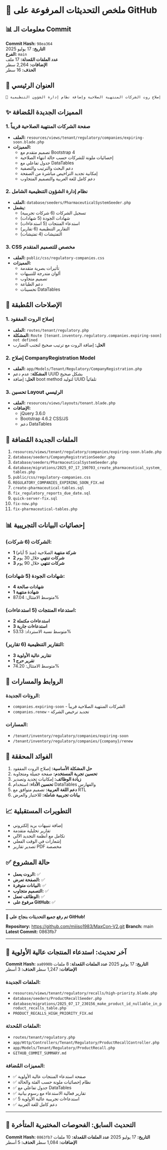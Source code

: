# 🚀 ملخص التحديثات المرفوعة على GitHub

## 📊 معلومات الـ Commit

**Commit Hash:** `98ea364`  
**التاريخ:** 17 يوليو 2025  
**الفرع:** `main`  
**عدد الملفات المُعدلة:** 17 ملف  
**الإضافات:** 2,264 سطر  
**الحذف:** 16 سطر  

## 🔧 العنوان الرئيسي
```
🔧 إصلاح روت الشركات المنتهية الصلاحية وإضافة نظام إدارة الشؤون التنظيمية
```

## ✨ المميزات الجديدة المُضافة

### 1. صفحة الشركات المنتهية الصلاحية قريباً
- **الملف:** `resources/views/tenant/regulatory/companies/expiring-soon.blade.php`
- **المميزات:**
  - تصميم متقدم مع Bootstrap 4
  - إحصائيات ملونة للشركات حسب حالة انتهاء الصلاحية
  - جدول تفاعلي مع DataTables
  - دعم البحث والترتيب والتصفية
  - إمكانية تجديد التراخيص مباشرة من الصفحة
  - دعم كامل للغة العربية والتصميم المتجاوب

### 2. نظام إدارة الشؤون التنظيمية الشامل
- **الملف:** `database/seeders/PharmaceuticalSystemSeeder.php`
- **يشمل:**
  - تسجيل الشركات (6 شركات تجريبية)
  - شهادات الجودة (5 شهادات)
  - استدعاء المنتجات (5 استدعاءات)
  - التقارير التنظيمية (6 تقارير)
  - التفتيشات (4 تفتيشات)

### 3. CSS مخصص للتصميم المتقدم
- **الملف:** `public/css/regulatory-companies.css`
- **المميزات:**
  - تأثيرات بصرية متقدمة
  - ألوان متدرجة للتنبيهات
  - تصميم متجاوب
  - دعم الطباعة
  - تحسينات DataTables

## 🔧 الإصلاحات المُطبقة

### 1. إصلاح الروت المفقود
- **الملف:** `routes/tenant/regulatory.php`
- **المشكلة:** `Route [tenant.inventory.regulatory.companies.expiring-soon] not defined`
- **الحل:** إضافة الروت مع ترتيب صحيح لتجنب التضارب

### 2. إصلاح CompanyRegistration Model
- **الملف:** `app/Models/Tenant/Regulatory/CompanyRegistration.php`
- **المشكلة:** عدم دعم UUID بشكل صحيح
- **الحل:** إضافة boot method لتوليد UUID تلقائياً

### 3. تحسين Layout الرئيسي
- **الملف:** `resources/views/layouts/tenant.blade.php`
- **الإضافات:**
  - jQuery 3.6.0
  - Bootstrap 4.6.2 CSS/JS
  - دعم DataTables

## 📁 الملفات الجديدة المُضافة

1. `resources/views/tenant/regulatory/companies/expiring-soon.blade.php`
2. `database/seeders/CompanyRegistrationSeeder.php`
3. `database/seeders/PharmaceuticalSystemSeeder.php`
4. `database/migrations/2025_07_17_190703_create_pharmaceutical_system_tables.php`
5. `public/css/regulatory-companies.css`
6. `REGULATORY_COMPANIES_EXPIRING_SOON_FIX.md`
7. `create-pharmaceutical-tables.sql`
8. `fix_regulatory_reports_due_date.sql`
9. `quick-server-fix.sql`
10. `fix-now.php`
11. `fix-pharmaceutical-tables.php`

## 📊 إحصائيات البيانات التجريبية

### الشركات (6 شركات):
- **1 شركة منتهية** الصلاحية (منذ 5 أيام)
- **2 شركات تنتهي** خلال 30 يوم
- **3 شركات تنتهي** خلال 90 يوم

### شهادات الجودة (5 شهادات):
- **4 شهادات صالحة**
- **1 شهادة منتهية**
- متوسط الامتثال: 87.04%

### استدعاء المنتجات (5 استدعاءات):
- **2 استدعاءات مكتملة**
- **3 استدعاءات جارية**
- متوسط نسبة الاسترداد: 53.13%

### التقارير التنظيمية (6 تقارير):
- **3 تقارير عالية الأولوية**
- **1 تقرير حرج**
- متوسط الامتثال: 74.20%

## 🔗 الروابط والمسارات

### الروتات الجديدة:
- `companies.expiring-soon` - الشركات المنتهية الصلاحية قريباً
- `companies.renew` - تجديد ترخيص الشركة

### المسارات:
- `/tenant/inventory/regulatory/companies/expiring-soon`
- `/tenant/inventory/regulatory/companies/{company}/renew`

## 🎯 الفوائد المحققة

1. **حل المشكلة الأساسية:** إصلاح الروت المفقود
2. **تحسين تجربة المستخدم:** صفحة جميلة ومتجاوبة
3. **زيادة الوظائف:** إمكانيات تجديد وتصدير
4. **تحسين الأداء:** استخدام DataTables والفهارس
5. **دعم اللغة العربية:** تصميم متوافق مع RTL
6. **بيانات تجريبية شاملة:** للاختبار والعرض

## 📈 التطويرات المستقبلية

- إضافة تنبيهات بريد إلكتروني
- تقارير تحليلية متقدمة
- تكامل مع أنظمة التجديد الآلي
- إشعارات في الوقت الفعلي
- تصدير تقارير PDF مخصصة

## ✅ حالة المشروع

- **الروت يعمل:** ✅
- **الصفحة تعرض:** ✅
- **البيانات متوفرة:** ✅
- **التصميم متجاوب:** ✅
- **الوظائف تعمل:** ✅
- **مرفوع على GitHub:** ✅

---

**🎉 تم رفع جميع التحديثات بنجاح على GitHub!**

**Repository:** https://github.com/miiiso1983/MaxCon-V2.git
**Branch:** main
**Latest Commit:** 0863fb7

---

## 🚨 آخر تحديث: استدعاء المنتجات عالية الأولوية

**Commit Hash:** `aa0990b`
**التاريخ:** 17 يوليو 2025
**عدد الملفات المُعدلة:** 8 ملفات
**الإضافات:** 1,247 سطر
**الحذف:** 3 أسطر

### الملفات الجديدة:
- `resources/views/tenant/regulatory/recalls/high-priority.blade.php`
- `database/seeders/ProductRecallSeeder.php`
- `database/migrations/2025_07_17_230156_make_product_id_nullable_in_product_recalls_table.php`
- `PRODUCT_RECALLS_HIGH_PRIORITY_FIX.md`

### الملفات المُحدثة:
- `routes/tenant/regulatory.php`
- `app/Http/Controllers/Tenant/Regulatory/ProductRecallController.php`
- `app/Models/Tenant/Regulatory/ProductRecall.php`
- `GITHUB_COMMIT_SUMMARY.md`

### المميزات المُضافة:
- ✅ صفحة استدعاء المنتجات عالية الأولوية
- ✅ نظام إحصائيات ملونة حسب الفئة والحالة
- ✅ جدول تفاعلي مع DataTables
- ✅ تقارير فعالية الاستدعاء مع رسوم بيانية
- ✅ 5 استدعاءات تجريبية عالية الأولوية
- ✅ دعم كامل للغة العربية

---

## 🔬 التحديث السابق: الفحوصات المختبرية المتأخرة

**Commit Hash:** `0863fb7`
**التاريخ:** 17 يوليو 2025
**عدد الملفات المُعدلة:** 10 ملفات
**الإضافات:** 1,084 سطر
**الحذف:** 5 أسطر
